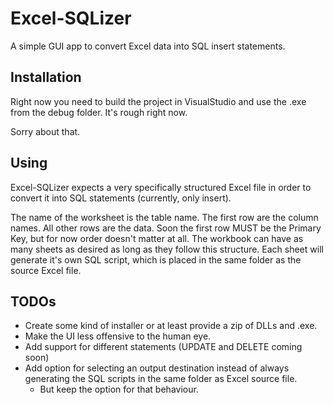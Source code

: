 # Excel-SQLizer
A simple GUI app to convert Excel data into SQL insert statements.

## Installation
Right now you need to build the project in VisualStudio and use the .exe from the debug folder. It's rough right now.

Sorry about that.

## Using
Excel-SQLizer expects a very specifically structured Excel file in order to convert it into SQL statements (currently, only insert).

The name of the worksheet is the table name. The first row are the column names. All other rows are the data. Soon the first row MUST be the Primary Key, but for now order doesn't matter at all.
The workbook can have as many sheets as desired as long as they follow this structure. 
Each sheet will generate it's own SQL script, which is placed in the same folder as the source Excel file.


## TODOs
* Create some kind of installer or at least provide a zip of DLLs and .exe. 
* Make the UI less offensive to the human eye.
* Add support for different statements (UPDATE and DELETE coming soon)
* Add option for selecting an output destination instead of always generating the SQL scripts in the same folder as Excel source file.
  * But keep the option for that behaviour.
